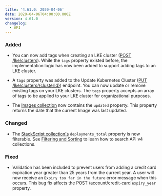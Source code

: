```yaml
---
title: '4.61.0: 2020-04-06'
date: 2020-04-06T04:00:00.000Z
version: 4.61.0
changelog:
  - API
---
```


### Added

- You can now add tags when creating an LKE cluster ([POST /lke/clusters](https://www.linode.com/docs/api/linode-kubernetes-engine-lke/#kubernetes-cluster-create)). While the `tags` property existed before, the implementation logic has now been added to support adding tags to an LKE cluster.

- A `tags` property was added to the Update Kubernetes Cluster ([PUT /lke/clusters/{clusterId}](https://www.linode.com/docs/api/linode-kubernetes-engine-lke/#kubernetes-cluster-update)) endpoint. You can now update or remove existing tags on your LKE clusters. The `tags` property accepts an array of tags to be applied to your LKE cluster for organizational purposes.

- The [Images collection](https://www.linode.com/docs/api/images/#image-view) now contains the `updated` property. This property returns the date that the current Image was last updated.

### Changed

- The [StackScript collection's](https://www.linode.com/docs/api/stackscripts/#stackscript-view) `deployments_total` property is now filterable. See [Filtering and Sorting](/https://www.linode.com/docs/api/) to learn how to search API v4 collections.

### Fixed

- Validation has been included to prevent users from adding a credit card expiration year greater than 25 years from the current year. A user will now receive an `Expiry too far in the future` error message when this occurs. This bug fix affects the [POST /account/credit-card](https://www.linode.com/docs/api/account/#card-addedit) `expiry_year` property.